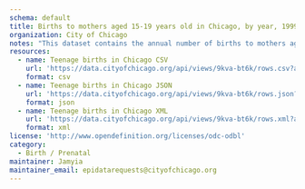 ```yaml
---
schema: default
title: Births to mothers aged 15-19 years old in Chicago, by year, 1999-2009
organization: City of Chicago
notes: "This dataset contains the annual number of births to mothers aged 15-19 years old and annual birth rate (births per 1,000 females aged 15-19 years) with corresponding 95% confidence intervals, by Chicago community area, for the years 1999 – 2009. See the full dataset description for more information: https://data.cityofchicago.org/api/assets/80918D2A-38FF-4A2C-9831-CD3EAC3C02BC. Source: data.cityofchicago.org"
resources:
  - name: Teenage births in Chicago CSV
    url: 'https://data.cityofchicago.org/api/views/9kva-bt6k/rows.csv?accessType=DOWNLOAD'
    format: csv
  - name: Teenage births in Chicago JSON
    url: 'https://data.cityofchicago.org/api/views/9kva-bt6k/rows.json?accessType=DOWNLOAD'
    format: json
  - name: Teenage births in Chicago XML
    url: 'https://data.cityofchicago.org/api/views/9kva-bt6k/rows.xml?accessType=DOWNLOAD'
    format: xml
license: 'http://www.opendefinition.org/licenses/odc-odbl'
category:
  - Birth / Prenatal
maintainer: Jamyia
maintainer_email: epidatarequests@cityofchicago.org
---
```

